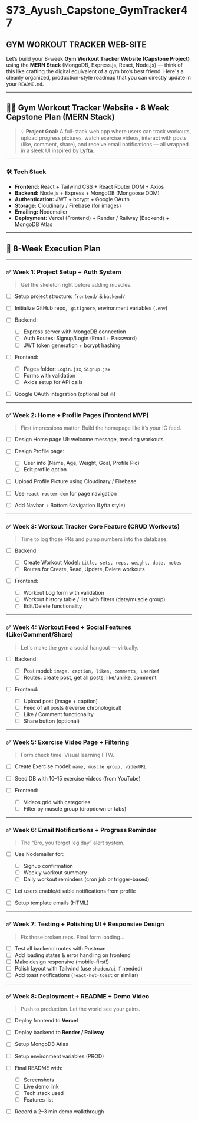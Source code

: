 # S73_Ayush_Capstone_GymTracker47


## GYM WORKOUT TRACKER WEB-SITE ##


Let’s build your 8-week **Gym Workout Tracker Website (Capstone Project)** using the **MERN Stack** (MongoDB, Express.js, React, Node.js) — think of this like crafting the digital equivalent of a gym bro’s best friend. Here's a cleanly organized, production-style roadmap that you can directly update in your `README.md`.

---

## 🏋️‍♂️ Gym Workout Tracker Website - 8 Week Capstone Plan (MERN Stack)

> 💡 **Project Goal:** A full-stack web app where users can track workouts, upload progress pictures, watch exercise videos, interact with posts (like, comment, share), and receive email notifications — all wrapped in a sleek UI inspired by **Lyfta**.

---

### 🛠️ Tech Stack

* **Frontend:** React + Tailwind CSS + React Router DOM + Axios
* **Backend:** Node.js + Express + MongoDB (Mongoose ODM)
* **Authentication:** JWT + bcrypt + Google OAuth
* **Storage:** Cloudinary / Firebase (for images)
* **Emailing:** Nodemailer
* **Deployment:** Vercel (Frontend) + Render / Railway (Backend) + MongoDB Atlas

---

## 📆 8-Week Execution Plan

---

### ✅ **Week 1: Project Setup + Auth System**

> Get the skeleton right before adding muscles.

* [ ] Setup project structure: `frontend/` & `backend/`
* [ ] Initialize GitHub repo, `.gitignore`, environment variables (`.env`)
* [ ] Backend:

  * [ ] Express server with MongoDB connection
  * [ ] Auth Routes: Signup/Login (Email + Password)
  * [ ] JWT token generation + bcrypt hashing
* [ ] Frontend:

  * [ ] Pages folder: `Login.jsx`, `Signup.jsx`
  * [ ] Forms with validation
  * [ ] Axios setup for API calls
* [ ] Google OAuth integration (optional but 🔥)

---

### ✅ **Week 2: Home + Profile Pages (Frontend MVP)**

> First impressions matter. Build the homepage like it’s your IG feed.

* [ ] Design Home page UI: welcome message, trending workouts
* [ ] Design Profile page:

  * [ ] User info (Name, Age, Weight, Goal, Profile Pic)
  * [ ] Edit profile option
* [ ] Upload Profile Picture using Cloudinary / Firebase
* [ ] Use `react-router-dom` for page navigation
* [ ] Add Navbar + Bottom Navigation (Lyfta style)

---

### ✅ **Week 3: Workout Tracker Core Feature (CRUD Workouts)**

> Time to log those PRs and pump numbers into the database.

* [ ] Backend:

  * [ ] Create Workout Model: `title, sets, reps, weight, date, notes`
  * [ ] Routes for Create, Read, Update, Delete workouts
* [ ] Frontend:

  * [ ] Workout Log form with validation
  * [ ] Workout history table / list with filters (date/muscle group)
  * [ ] Edit/Delete functionality

---

### ✅ **Week 4: Workout Feed + Social Features (Like/Comment/Share)**

> Let's make the gym a social hangout — virtually.

* [ ] Backend:

  * [ ] Post model: `image, caption, likes, comments, userRef`
  * [ ] Routes: create post, get all posts, like/unlike, comment
* [ ] Frontend:

  * [ ] Upload post (image + caption)
  * [ ] Feed of all posts (reverse chronological)
  * [ ] Like / Comment functionality
  * [ ] Share button (optional)

---

### ✅ **Week 5: Exercise Video Page + Filtering**

> Form check time. Visual learning FTW.

* [ ] Create Exercise model: `name, muscle group, videoURL`
* [ ] Seed DB with 10–15 exercise videos (from YouTube)
* [ ] Frontend:

  * [ ] Videos grid with categories
  * [ ] Filter by muscle group (dropdown or tabs)

---

### ✅ **Week 6: Email Notifications + Progress Reminder**

> The “Bro, you forgot leg day” alert system.

* [ ] Use Nodemailer for:

  * [ ] Signup confirmation
  * [ ] Weekly workout summary
  * [ ] Daily workout reminders (cron job or trigger-based)
* [ ] Let users enable/disable notifications from profile
* [ ] Setup template emails (HTML)

---

### ✅ **Week 7: Testing + Polishing UI + Responsive Design**

> Fix those broken reps. Final form loading…

* [ ] Test all backend routes with Postman
* [ ] Add loading states & error handling on frontend
* [ ] Make design responsive (mobile-first!)
* [ ] Polish layout with Tailwind (use `shadcn/ui` if needed)
* [ ] Add toast notifications (`react-hot-toast` or similar)

---

### ✅ **Week 8: Deployment + README + Demo Video**

> Push to production. Let the world see your gains.

* [ ] Deploy frontend to **Vercel**
* [ ] Deploy backend to **Render / Railway**
* [ ] Setup MongoDB Atlas
* [ ] Setup environment variables (PROD)
* [ ] Final README with:

  * [ ] Screenshots
  * [ ] Live demo link
  * [ ] Tech stack used
  * [ ] Features list
* [ ] Record a 2–3 min demo walkthrough

